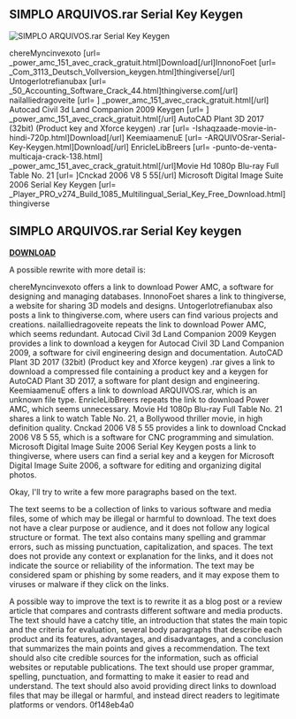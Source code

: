 ## SIMPLO ARQUIVOS.rar Serial Key Keygen

 
![SIMPLO ARQUIVOS.rar Serial Key Keygen](https://encrypted-tbn3.gstatic.com/images?q=tbn:ANd9GcQHVMOcJegUnmjmogd1JVXNjRMfIrAOzs3E1GyOhYK8p4bJfHL0he-ZZjE)

 
chereMyncinvexoto [url= \_power\_amc\_151\_avec\_crack\_gratuit.html]Download[/url]InnonoFoet [url= \_Com\_3113\_Deutsch\_Vollversion\_keygen.html]thingiverse[/url] Untogerlotrefianubax [url= \_50\_Accounting\_Software\_Crack\_44.html]thingiverse.com[/url] nailalliedragoveite [url= ] \_power\_amc\_151\_avec\_crack\_gratuit.html[/url] Autocad Civil 3d Land Companion 2009 Keygen [url= ] \_power\_amc\_151\_avec\_crack\_gratuit.html[/url] AutoCAD Plant 3D 2017 (32bit) (Product key and Xforce keygen) .rar [url= -Ishaqzaade-movie-in-hindi-720p.html]Download[/url] KeemiaamenuE [url= -ARQUIVOSrar-Serial-Key-Keygen.html]Download[/url] EnricleLibBreers [url= -punto-de-venta-multicaja-crack-138.html] \_power\_amc\_151\_avec\_crack\_gratuit.html[/url]Movie Hd 1080p Blu-ray Full Table No. 21 [url= ]Cnckad 2006 V8 5 55[/url] Microsoft Digital Image Suite 2006 Serial Key Keygen [url= \_Player\_PRO\_v274\_Build\_1085\_Multilingual\_Serial\_Key\_Free\_Download.html]thingiverse
 
## SIMPLO ARQUIVOS.rar Serial Key keygen


[**DOWNLOAD**](https://lomasmavi.blogspot.com/?c=2tKoOn)

  
A possible rewrite with more detail is:
  
chereMyncinvexoto offers a link to download Power AMC, a software for designing and managing databases. InnonoFoet shares a link to thingiverse, a website for sharing 3D models and designs. Untogerlotrefianubax also posts a link to thingiverse.com, where users can find various projects and creations. nailalliedragoveite repeats the link to download Power AMC, which seems redundant. Autocad Civil 3d Land Companion 2009 Keygen provides a link to download a keygen for Autocad Civil 3D Land Companion 2009, a software for civil engineering design and documentation. AutoCAD Plant 3D 2017 (32bit) (Product key and Xforce keygen) .rar gives a link to download a compressed file containing a product key and a keygen for AutoCAD Plant 3D 2017, a software for plant design and engineering. KeemiaamenuE offers a link to download ARQUIVOS.rar, which is an unknown file type. EnricleLibBreers repeats the link to download Power AMC, which seems unnecessary. Movie Hd 1080p Blu-ray Full Table No. 21 shares a link to watch Table No. 21, a Bollywood thriller movie, in high definition quality. Cnckad 2006 V8 5 55 provides a link to download Cnckad 2006 V8 5 55, which is a software for CNC programming and simulation. Microsoft Digital Image Suite 2006 Serial Key Keygen posts a link to thingiverse, where users can find a serial key and a keygen for Microsoft Digital Image Suite 2006, a software for editing and organizing digital photos.

Okay, I'll try to write a few more paragraphs based on the text.
  
The text seems to be a collection of links to various software and media files, some of which may be illegal or harmful to download. The text does not have a clear purpose or audience, and it does not follow any logical structure or format. The text also contains many spelling and grammar errors, such as missing punctuation, capitalization, and spaces. The text does not provide any context or explanation for the links, and it does not indicate the source or reliability of the information. The text may be considered spam or phishing by some readers, and it may expose them to viruses or malware if they click on the links.
  
A possible way to improve the text is to rewrite it as a blog post or a review article that compares and contrasts different software and media products. The text should have a catchy title, an introduction that states the main topic and the criteria for evaluation, several body paragraphs that describe each product and its features, advantages, and disadvantages, and a conclusion that summarizes the main points and gives a recommendation. The text should also cite credible sources for the information, such as official websites or reputable publications. The text should use proper grammar, spelling, punctuation, and formatting to make it easier to read and understand. The text should also avoid providing direct links to download files that may be illegal or harmful, and instead direct readers to legitimate platforms or vendors.
 0f148eb4a0
